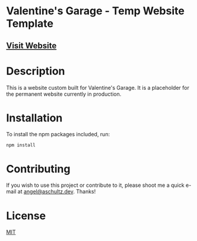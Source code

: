 # Valentine's Garage - Temp Website Template 
## [Visit Website](https://www.valentinesgarage.com/)

# Description 
This is a website custom built for Valentine's Garage. It is a placeholder for the permanent website currently in production.

# Installation
To install the npm packages included, run: 
``` node
npm install 
```

# Contributing
If you wish to use this project or contribute to it, please shoot me a quick e-mail at angel@aschultz.dev. Thanks! 

# License
[MIT]('https://choosealicense.com/licenses/mit/#')
